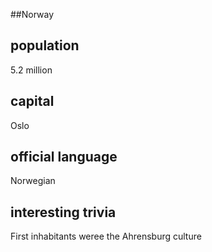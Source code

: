 ##Norway

## population 
5.2 million

## capital 
Oslo
 
## official language
Norwegian

## interesting trivia
First inhabitants weree the Ahrensburg culture

